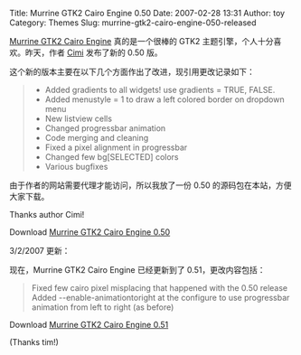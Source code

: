 Title: Murrine GTK2 Cairo Engine 0.50
Date: 2007-02-28 13:31
Author: toy
Category: Themes
Slug: murrine-gtk2-cairo-engine-050-released

[Murrine GTK2 Cairo
Engine](http://linuxtoy.org/archives/install_murrine_gtk2_cairo_engine.html)
真的是一个很棒的 GTK2 主题引擎，个人十分喜欢。昨天，作者
[Cimi](http://cimi.netsons.org/) 发布了新的 0.50 版。

这个新的版本主要在以下几个方面作出了改进，现引用更改记录如下：

> * Added gradients to all widgets! use gradients = TRUE, FALSE.  
>  * Added menustyle = 1 to draw a left colored border on dropdown
> menu  
>  * New listview cells  
>  * Changed progressbar animation  
>  * Code merging and cleaning  
>  * Fixed a pixel alignment in progressbar  
>  * Changed few bg[SELECTED] colors  
>  * Various bugfixes

由于作者的网站需要代理才能访问，所以我放了一份 0.50
的源码包在本站，方便大家下载。

Thanks author Cimi!

Download [Murrine GTK2 Cairo Engine
0.50](http://linuxtoy.org/dls/murrine-0.50.tar.bz2)

3/2/2007 更新：

现在，Murrine GTK2 Cairo Engine 已经更新到了 0.51，更改内容包括：

> Fixed few cairo pixel misplacing that happened with the 0.50 release  
>  Added --enable-animationtoright at the configure to use progressbar
> animation from left to right (as before)

Download [Murrine GTK2 Cairo Engine
0.51](http://linuxtoy.org/dls/murrine-0.51.tar.bz2)

(Thanks tim!)
